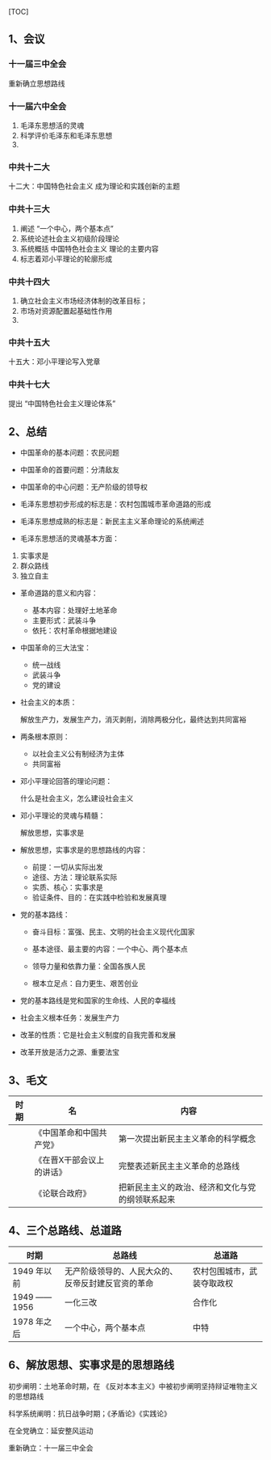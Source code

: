 [TOC]

## 1、会议

### 十一届三中全会

重新确立思想路线

### 十一届六中全会

1. 毛泽东思想活的灵魂
2. 科学评价毛泽东和毛泽东思想
3. 

### 中共十二大

十二大：中国特色社会主义 成为理论和实践创新的主题

### 中共十三大

1. 阐述 “一个中心，两个基本点”
2. 系统论述社会主义初级阶段理论
3. 系统概括  中国特色社会主义  理论的主要内容
4. 标志着邓小平理论的轮廓形成

### 中共十四大

1. 确立社会主义市场经济体制的改革目标；
2. 市场对资源配置起基础性作用
3. 



### 中共十五大

十五大：邓小平理论写入党章

### 中共十七大

提出 “中国特色社会主义理论体系”





## 2、总结

- 中国革命的基本问题：农民问题


- 中国革命的首要问题：分清敌友


- 中国革命的中心问题：无产阶级的领导权


- 毛泽东思想初步形成的标志是：农村包围城市革命道路的形成


- 毛泽东思想成熟的标志是：新民主主义革命理论的系统阐述

-  毛泽东思想活的灵魂基本方面：
  1. 实事求是
  2. 群众路线
  3. 独立自主

- 革命道路的意义和内容：
  - 基本内容：处理好土地革命
  - 主要形式：武装斗争
  - 依托：农村革命根据地建设

- 中国革命的三大法宝：

  - 统一战线
  - 武装斗争
  - 党的建设

- 社会主义的本质：

  解放生产力，发展生产力，消灭剥削，消除两极分化，最终达到共同富裕

- 两条根本原则：

  - 以社会主义公有制经济为主体
  - 共同富裕

- 邓小平理论回答的理论问题：

  什么是社会主义，怎么建设社会主义

- 邓小平理论的灵魂与精髓：

  解放思想，实事求是

- 解放思想，实事求是的思想路线的内容：

  - 前提：一切从实际出发
  - 途径、方法：理论联系实际
  - 实质、核心：实事求是
  - 验证条件、目的：在实践中检验和发展真理

- 党的基本路线：

  - 奋斗目标：富强、民主、文明的社会主义现代化国家
  - 基本途径、最主要的内容：一个中心、两个基本点
  - 领导力量和依靠力量：全国各族人民

  - 根本立足点：自力更生、艰苦创业

- 党的基本路线是党和国家的生命线、人民的幸福线

- 社会主义根本任务：发展生产力

- 改革的性质：它是社会主义制度的自我完善和发展
- 改革开放是活力之源、重要法宝



## 3、毛文

| 时期 | 名                        | 内容                                             |
| ---- | ------------------------- | ------------------------------------------------ |
|      | 《中国革命和中国共产党》  | 第一次提出新民主主义革命的科学概念               |
|      | 《在晋X干部会议上的讲话》 | 完整表述新民主主义革命的总路线                   |
|      | 《论联合政府》            | 把新民主主义的政治、经济和文化与党的纲领联系起来 |

## 4、三个总路线、总道路

| 时期         | 总路线                                             | 总道路                     |
| ------------ | -------------------------------------------------- | -------------------------- |
| 1949 年以前  | 无产阶级领导的、人民大众的、反帝反封建反官资的革命 | 农村包围城市，武装夺取政权 |
| 1949 —— 1956 | 一化三改                                           | 合作化                     |
| 1978 年之后  | 一个中心，两个基本点                               | 中特                       |

## 6、解放思想、实事求是的思想路线

初步阐明：土地革命时期，在 《反对本本主义》中被初步阐明坚持辩证唯物主义的思想路线

科学系统阐明：抗日战争时期；《矛盾论》《实践论》

在全党确立：延安整风运动

重新确立：十一届三中全会
